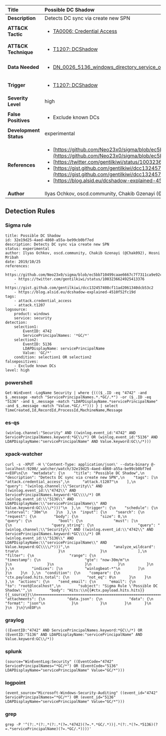 | Title                    | Possible DC Shadow       |
|:-------------------------|:------------------|
| **Description**          | Detects DC sync via create new SPN |
| **ATT&amp;CK Tactic**    |  <ul><li>[TA0006: Credential Access](https://attack.mitre.org/tactics/TA0006)</li></ul>  |
| **ATT&amp;CK Technique** | <ul><li>[T1207: DCShadow](https://attack.mitre.org/techniques/T1207)</li></ul>  |
| **Data Needed**          | <ul><li>[DN_0026_5136_windows_directory_service_object_was_modified](../Data_Needed/DN_0026_5136_windows_directory_service_object_was_modified.md)</li></ul>  |
| **Trigger**              | <ul><li>[T1207: DCShadow](../Triggers/T1207.md)</li></ul>  |
| **Severity Level**       | high |
| **False Positives**      | <ul><li>Exclude known DCs</li></ul>  |
| **Development Status**   | experimental |
| **References**           | <ul><li>[https://github.com/Neo23x0/sigma/blob/ec5bb710499caae6667c7f7311ca9e92c03b9039/rules/windows/builtin/win_dcsync.yml](https://github.com/Neo23x0/sigma/blob/ec5bb710499caae6667c7f7311ca9e92c03b9039/rules/windows/builtin/win_dcsync.yml)</li><li>[https://twitter.com/gentilkiwi/status/1003236624925413376](https://twitter.com/gentilkiwi/status/1003236624925413376)</li><li>[https://gist.github.com/gentilkiwi/dcc132457408cf11ad2061340dcb53c2](https://gist.github.com/gentilkiwi/dcc132457408cf11ad2061340dcb53c2)</li><li>[https://blog.alsid.eu/dcshadow-explained-4510f52fc19d](https://blog.alsid.eu/dcshadow-explained-4510f52fc19d)</li></ul>  |
| **Author**               | Ilyas Ochkov, oscd.community, Chakib Gzenayi (@Chak092), Hosni Mribah |


## Detection Rules

### Sigma rule

```
title: Possible DC Shadow
id: 32e19d25-4aed-4860-a55a-be99cb0bf7ed
description: Detects DC sync via create new SPN
status: experimental
author: Ilyas Ochkov, oscd.community, Chakib Gzenayi (@Chak092), Hosni Mribah
date: 2019/10/25
references:
    - https://github.com/Neo23x0/sigma/blob/ec5bb710499caae6667c7f7311ca9e92c03b9039/rules/windows/builtin/win_dcsync.yml
    - https://twitter.com/gentilkiwi/status/1003236624925413376
    - https://gist.github.com/gentilkiwi/dcc132457408cf11ad2061340dcb53c2
    - https://blog.alsid.eu/dcshadow-explained-4510f52fc19d
tags:
    - attack.credential_access
    - attack.t1207
logsource:
    product: windows
    service: security
detection:
    selection1:
        EventID: 4742
        ServicePrincipalNames: '*GC/*'
    selection2:
        EventID: 5136
        LDAPDisplayName: servicePrincipalName
        Value: 'GC/*'
    condition: selection1 OR selection2
falsepositives:
    - Exclude known DCs
level: high

```





### powershell
    
```
Get-WinEvent -LogName Security | where {((($_.ID -eq "4742" -and $_.message -match "ServicePrincipalNames.*.*GC/.*") -or ($_.ID -eq "5136" -and $_.message -match "LDAPDisplayName.*servicePrincipalName" -and $_.message -match "Value.*GC/.*"))) } | select TimeCreated,Id,RecordId,ProcessId,MachineName,Message
```


### es-qs
    
```
(winlog.channel:"Security" AND ((winlog.event_id:"4742" AND ServicePrincipalNames.keyword:*GC\\/*) OR (winlog.event_id:"5136" AND LDAPDisplayName:"servicePrincipalName" AND Value.keyword:GC\\/*)))
```


### xpack-watcher
    
```
curl -s -XPUT -H \'Content-Type: application/json\' --data-binary @- localhost:9200/_watcher/watch/32e19d25-4aed-4860-a55a-be99cb0bf7ed <<EOF\n{\n  "metadata": {\n    "title": "Possible DC Shadow",\n    "description": "Detects DC sync via create new SPN",\n    "tags": [\n      "attack.credential_access",\n      "attack.t1207"\n    ],\n    "query": "(winlog.channel:\\"Security\\" AND ((winlog.event_id:\\"4742\\" AND ServicePrincipalNames.keyword:*GC\\\\/*) OR (winlog.event_id:\\"5136\\" AND LDAPDisplayName:\\"servicePrincipalName\\" AND Value.keyword:GC\\\\/*)))"\n  },\n  "trigger": {\n    "schedule": {\n      "interval": "30m"\n    }\n  },\n  "input": {\n    "search": {\n      "request": {\n        "body": {\n          "size": 0,\n          "query": {\n            "bool": {\n              "must": [\n                {\n                  "query_string": {\n                    "query": "(winlog.channel:\\"Security\\" AND ((winlog.event_id:\\"4742\\" AND ServicePrincipalNames.keyword:*GC\\\\/*) OR (winlog.event_id:\\"5136\\" AND LDAPDisplayName:\\"servicePrincipalName\\" AND Value.keyword:GC\\\\/*)))",\n                    "analyze_wildcard": true\n                  }\n                }\n              ],\n              "filter": {\n                "range": {\n                  "timestamp": {\n                    "gte": "now-30m/m"\n                  }\n                }\n              }\n            }\n          }\n        },\n        "indices": [\n          "winlogbeat-*"\n        ]\n      }\n    }\n  },\n  "condition": {\n    "compare": {\n      "ctx.payload.hits.total": {\n        "not_eq": 0\n      }\n    }\n  },\n  "actions": {\n    "send_email": {\n      "email": {\n        "to": "root@localhost",\n        "subject": "Sigma Rule \'Possible DC Shadow\'",\n        "body": "Hits:\\n{{#ctx.payload.hits.hits}}{{_source}}\\n================================================================================\\n{{/ctx.payload.hits.hits}}",\n        "attachments": {\n          "data.json": {\n            "data": {\n              "format": "json"\n            }\n          }\n        }\n      }\n    }\n  }\n}\nEOF\n
```


### graylog
    
```
((EventID:"4742" AND ServicePrincipalNames.keyword:*GC\\/*) OR (EventID:"5136" AND LDAPDisplayName:"servicePrincipalName" AND Value.keyword:GC\\/*))
```


### splunk
    
```
(source="WinEventLog:Security" ((EventCode="4742" ServicePrincipalNames="*GC/*") OR (EventCode="5136" LDAPDisplayName="servicePrincipalName" Value="GC/*")))
```


### logpoint
    
```
(event_source="Microsoft-Windows-Security-Auditing" ((event_id="4742" ServicePrincipalNames="*GC/*") OR (event_id="5136" LDAPDisplayName="servicePrincipalName" Value="GC/*")))
```


### grep
    
```
grep -P '^(?:.*(?:.*(?:.*(?=.*4742)(?=.*.*GC/.*))|.*(?:.*(?=.*5136)(?=.*servicePrincipalName)(?=.*GC/.*))))'
```



